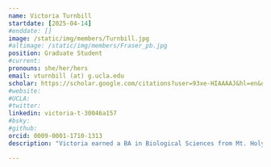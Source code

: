 ```yaml
---
name: Victoria Turnbill
startdate: [2025-04-14]
#enddate: []
image: /static/img/members/Turnbill.jpg
#altimage: /static/img/members/Fraser_pb.jpg
position: Graduate Student 
#current:
pronouns: she/her/hers
email: vturnbill (at) g.ucla.edu
scholar: https://scholar.google.com/citations?user=93xe-HIAAAAJ&hl=en&oi=ao
#website:
#UCLA: 
#twitter: 
linkedin: victoria-t-30046a157
#bsky: 
#github: 
orcid: 0009-0001-1710-1313
description: "Victoria earned a BA in Biological Sciences from Mt. Holyoke College in 2017 where she studied the evolutionary mechanisms underlying sexual dimorphism in the reproductive organs of various species in the lab of Dr. Patricia Brennan. She earned an MS in Biology in 2019 from Chatham University where she completed her thesis on sexual dimorphism in the fish genus Cyprinodon using geometric morphometrics in the lab of Dr. Michael Collyer. Victoria then spent 4 years as a research technologist at Johns Hopkins University in the lab of Dr. Frances Northington. Here, Victoria primarily studied neonatal hypoxic ischemic encephalopathy (HIE) in both wildtype mice and transgenic mouse models of Alzheimer’s disease using a variety of techniques including mouse behavior and cognitive testing, immunofluorescent staining and confocal microscopy, and much more. Since enrolling in the UCLA Interdepartmental PhD Program for Neuroscience in 2023, Victoria has rotated in the labs of Dr. Rhonda Voskuhl, Dr. Yirong Peng, and Dr. Lindsay De Biase. Now, as a rotating graduate student in the Samelson Lab, Victoria is expanding her skillset and focusing her interests in neurodegenerative disease, aging, and sexual dimorphism into a study of Parkinson’s disease pathogenesis at the cellular level. Outside the lab, Victoria enjoys hiking, weightlifting, archery, and lazy days at the beach."   

---
```

